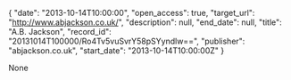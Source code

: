 {
  "date": "2013-10-14T10:00:00", 
  "open_access": true, 
  "target_url": "http://www.abjackson.co.uk/", 
  "description": null, 
  "end_date": null, 
  "title": "A.B. Jackson", 
  "record_id": "20131014T100000/Ro4Tv5vuSvrY58pSYyndlw==", 
  "publisher": "abjackson.co.uk", 
  "start_date": "2013-10-14T10:00:00Z"
}

None